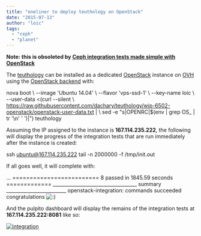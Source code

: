 ```yaml
---
title: "oneliner to deploy teuthology on OpenStack"
date: "2015-07-13"
author: "loic"
tags: 
  - "ceph"
  - "planet"
---
```


**Note: this is obsoleted by [Ceph integration tests made simple with OpenStack](http://dachary.org/?p=3828)**

The [teuthology](https://github.com/ceph/teuthology/) can be installed as a dedicated [OpenStack](http://openstack.org/) instance on [OVH](https://www.ovh.com/fr/cloud/) using the [OpenStack backend](https://github.com/dachary/teuthology/tree/wip-6502-openstack/#openstack-backend) with:

nova boot \\
   --image 'Ubuntu 14.04' \\
   --flavor 'vps-ssd-1' \\
   --key-name loic \\
   --user-data <(curl --silent \\
     https://raw.githubusercontent.com/dachary/teuthology/wip-6502-openstack/openstack-user-data.txt | \\
     sed -e "s|OPENRC|$(env | grep OS\_ | tr '\\n' ' ')|") teuthology

Assuming the IP assigned to the instance is **167.114.235.222**, the following will display the progress of the integration tests that are run immediately after the instance is created:

ssh ubuntu@167.114.235.222 tail -n 2000000 -f /tmp/init.out

If all goes well, it will complete with:

...
========================= 8 passed in 1845.59 seconds =============
\_\_\_\_\_\_\_\_\_\_\_\_\_\_\_\_\_\_\_\_\_\_\_\_\_\_\_\_\_\_\_\_\_\_\_ summary \_\_\_\_\_\_\_\_\_\_\_\_\_\_\_\_\_\_\_\_\_\_\_\_\_
  openstack-integration: commands succeeded
  congratulations ![:)](http://dachary.org/wp-includes/images/smilies/icon_smile.gif)

And the pulpito dashboard will display the remains of the integration tests at **167.114.235.222:8081** like so:

[![](images/integration.png "integration")](http://dachary.org/wp-uploads/2015/07/integration.png)
